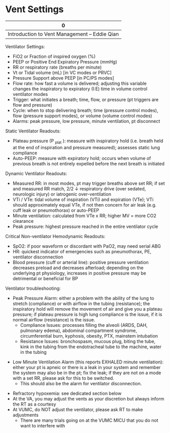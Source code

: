 # Vent Settings
 
| 0                                            |
|----------------------------------------------|
| Introduction to Vent Management – Eddie Qian |

Ventilator Settings:

-   FiO2 or Fraction of inspired oxygen (%)
-   PEEP or Positive End Expiratory Pressure (mmHg)
-   RR or respiratory rate (breaths per minute)
-   Vt or Tidal volume (mL) \[in VC modes or PRVC\]
-   Pressure Support above PEEP \[in PC/PS modes\]
-   Flow rate: how fast a volume is delivered; adjusting this variable
    changes the inspiratory to expiratory (I:E) time in volume control
    ventilator modes
-   Trigger: what initiates a breath; time, flow, or pressure (pt
    triggers are flow and pressure)
-   Cycle: when to stop delivering breath; time (pressure control
    modes), flow (pressure support modes), or volume (volume control
    modes)
-   Alarms: peak pressure, low pressure, minute ventilation, pt
    disconnect

Static Ventilator Readouts:

-   Plateau pressure (P <sub>plat</sub> ): measure with inspiratory hold
    (i.e. breath held at the end of inspiration and pressure measured);
    assesses static lung compliance
-   Auto-PEEP: measure with expiratory hold; occurs when volume of
    previous breath is not entirely expelled before the next breath is
    initiated

Dynamic Ventilator Readouts:

-   Measured RR: in most modes, pt may trigger breaths above set RR; if
    set and measured RR match, 2/2
    ↓
    respiratory drive (over sedated, neurologic injury) or iatrogenic
    over-ventilation
-   VTi / VTe: tidal volume of inspiration (VTi) and expiration (VTe);
    VTi should approximately equal VTe, if not then concern for air leak
    (e.g. cuff leak or pneumothorax) or auto-PEEP
-   Minute ventilation: calculated from VTe x RR; higher MV = more CO2
    clearance
-   Peak pressure: highest pressure reached in the entire ventilator
    cycle

Critical Non-ventilator Hemodynamic Readouts:

-   SpO2: if poor waveform or discordant with PaO2, may need serial ABG
-   HR: quickest indicator of emergencies such as pneumothorax, PE,
    ventilator disconnection
-   Blood pressure (cuff or arterial line): positive pressure
    ventilation decreases preload and decreases afterload; depending on
    the underlying pt physiology, increases in positive pressure may be
    detrimental or beneficial for BP

Ventilator troubleshooting:

-   Peak Pressure Alarm: either a problem with the ability of the lung
    to stretch (compliance) or with airflow in the tubing (resistance);
    the inspiratory hold will remove the movement of air and give you a
    plateau pressure; if plateau pressure is high lung compliance is the
    issue, if it is normal airflow (resistance) is the issue.
    -   Compliance Issues: processes filling the alveoli (ARDS, DAH,
        pulmonary edema), abdominal compartment syndrome,
        circumferential burn, kyphosis, obesity, PTX, mainstem
        intubation
    -   Resistance Issues: bronchospasm, mucous plug, biting the tube,
        kink in the tubing from the endotracheal tube to the machine,
        water in the tubing

<!-- -->

-   Low Minute Ventilation Alarm (this reports EXHALED minute
    ventilation): either your pt is apneic or there is a leak in your
    system and remember the system may also be in the pt; fix the leak;
    if they are not on a mode with a set RR, please ask for this to be
    switched.
    -   This should also be the alarm for ventilator disconnection.

<!-- -->

-   Refractory hypoxemia: see dedicated section below
-   At the VA, you may adjust the vents as your discretion but always
    inform the RT as a courtesy
-   At VUMC, do NOT adjust the ventilator, please ask RT to make
    adjustments
    -   There are many trials going on at the VUMC MICU that you do not
        want to interfere with
